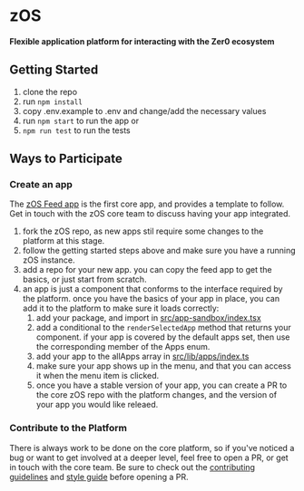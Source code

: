 # zOS
#### Flexible application platform for interacting with the Zer0 ecosystem

## Getting Started
1. clone the repo
1. run `npm install`
1. copy .env.example to .env and change/add the necessary values
1. run `npm start` to run the app or
1. `npm run test` to run the tests

## Ways to Participate
### Create an app
The [zOS Feed app](https://github.com/zer0-os/zOS-feed) is the first core app, and provides a template to follow. Get in touch with the zOS core team to discuss having your app integrated.

1. fork the zOS repo, as new apps stil require some changes to the platform at this stage.
1. follow the getting started steps above and make sure you have a running zOS instance.
1. add a repo for your new app. you can copy the feed app to get the basics, or just start from scratch.
1. an app is just a component that conforms to the interface required by the platform. once you have the basics of your app in place, you can add it to the platform to make sure it loads correctly:
    1. add your package, and import in [src/app-sandbox/index.tsx](src/app-sandbox/index.tsx)
    1. add a conditional to the `renderSelectedApp` method that returns your component. if your app is covered by the default apps set, then use the corresponding member of the Apps enum.
    1. add your app to the allApps array in [src/lib/apps/index.ts](src/lib/apps/index.ts)
    1. make sure your app shows up in the menu, and that you can access it when the menu item is clicked.
    1. once you have a stable version of your app, you can create a PR to the core zOS repo with the platform changes, and the version of your app you would like releaed.

### Contribute to the Platform
There is always work to be done on the core platform, so if you've noticed a bug or want to get involved at a deeper level, feel free to open a PR, or get in touch with the core team. Be sure to check out the [contributing guidelines](CONTRIBUTING.md) and [style guide](STYLE_GUIDE.md) before opening a PR.
